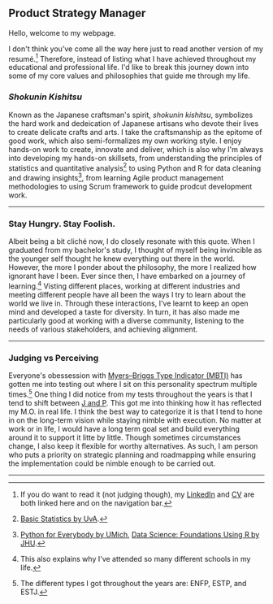 ## Product Strategy Manager

Hello, welcome to my webpage.

I don't think you've come all the way here just to read another version of my resumé.[^1]  Therefore, instead of listing what I have achieved throughout my educational and professional life. I'd like to break this journey down into some of my core values and philosophies that guide me through my life.

### *Shokunin Kishitsu*
Known as the Japanese craftsman's spirit, *shokunin kishitsu*, symbolizes the hard work and dedeication of Japanese artisans who devote their lives to create delicate crafts and arts. I take the craftsmanship as the epitome of good work, which also semi-formalizes my own working style. I enjoy hands-on work to create, innovate and deliver, which is also why I'm always into developing my hands-on skillsets, from understanding the principles of statistics and quantitative analysis[^2] to using Python and R for data cleaning and drawing insights[^3], from learning Agile product management methodologies to using Scrum framework to guide prodcut development work.  

---

### Stay Hungry. Stay Foolish.
Albeit being a bit cliché now, I do closely resonate with this quote. When I graduated from my bachelor's study, I thought of myself being invincible as the younger self thought he knew everything out there in the world. However, the more I ponder about the philosophy, the more I realized how ignorant have I been. Ever since then, I have embarked on a journey of learning.[^4] Visting different places, working at different industries and meeting different people have all been the ways I try to learn about the world we live in. Through these interactions, I've learnt to keep an open mind and developed a taste for diversity. In turn, it has also made me particularly good at working with a diverse community, listening to the needs of various stakeholders, and achieving alignment.

---

### Judging vs Perceiving
Everyone's obessession with [Myers–Briggs Type Indicator (MBTI)](https://en.wikipedia.org/wiki/Myers–Briggs_Type_Indicator) has gotten me into testing out where I sit on this personality spectrum multiple times.[^5] One thing I did notice from my tests throughout the years is that I tend to shift between [J and P](https://www.16personalities.com/articles/tactics-judging-vs-prospecting). This got me into thinking how it has reflected my M.O. in real life. I think the best way to categorize it is that I tend to hone in on the long-term vision while staying nimble with execution. No matter at work or in life, I would have a long term goal set and build everything around it to support it litte by little. Though sometimes circumstances change, I also keep it flexible for worthy alternatives. As such, I am person who puts a priority on strategic planning and roadmapping while ensuring the implementation could be nimble enough to be carried out.

---
  
[^1]: If you do want to read it (not judging though), my [LinkedIn](https://www.linkedin.com/in/terryyling/) and [CV](/assets/pdf/cv.pdg) are both linked here and on the navigation bar.
[^2]: [Basic Statistics by UvA](https://www.coursera.org/account/accomplishments/verify/QDUNXCMA3AZC).
[^3]: [Python for Everybody by UMich](https://www.coursera.org/account/accomplishments/specialization/JHWWJPZ2TTEU), [Data Science: Foundations Using R by JHU](https://www.coursera.org/account/accomplishments/specialization/SVNEUG3D9TA3).
[^4]: This also explains why I've attended so many different schools in my life.
[^5]: The different types I got throughout the years are: ENFP, ESTP, and ESTJ.


